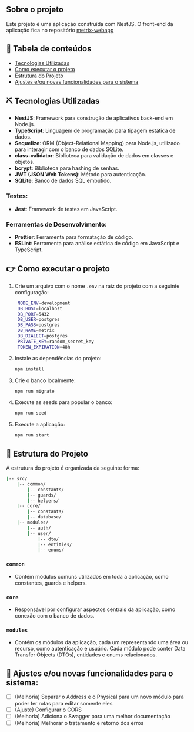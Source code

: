 ## Sobre o projeto

Este projeto é uma aplicação construída com NestJS.
O front-end da aplicação fica no repositório [metrix-webapp](https://github.com/Keemluvr/metrix-webapp)

## 📝 Tabela de conteúdos

- [Tecnologias Utilizadas](#%EF%B8%8F-tecnologias-utilizadas)
- [Como executar o projeto](#point_right-como-executar-o-projeto)
- [Estrutura do Projeto](#mag_right-estrutura-do-projeto)
- [Ajustes e/ou novas funcionalidades para o sistema](#-ajustes-eou-novas-funcionalidades-para-o-sistema)

## ⛏️ Tecnologias Utilizadas

- **NestJS**: Framework para construção de aplicativos back-end em Node.js.
- **TypeScript**: Linguagem de programação para tipagem estática de dados.
- **Sequelize**: ORM (Object-Relational Mapping) para Node.js, utilizado para interagir com o banco de dados SQLite.
- **class-validator**: Biblioteca para validação de dados em classes e objetos.
- **bcrypt**: Biblioteca para hashing de senhas.
- **JWT (JSON Web Tokens)**: Método para autenticação.
- **SQLite**: Banco de dados SQL embutido.

### Testes:

- **Jest**: Framework de testes em JavaScript.

### Ferramentas de Desenvolvimento:

- **Prettier**: Ferramenta para formatação de código.
- **ESLint**: Ferramenta para análise estática de código em JavaScript e TypeScript.

## :point_right: Como executar o projeto

1. Crie um arquivo com o nome `.env` na raiz do projeto com a seguinte configuração:

   ```sh
    NODE_ENV=development
    DB_HOST=localhost
    DB_PORT=5432
    DB_USER=postgres
    DB_PASS=postgres
    DB_NAME=metrix
    DB_DIALECT=postgres
    PRIVATE_KEY=random_secret_key
    TOKEN_EXPIRATION=48h
   ```
   
2. Instale as dependências do projeto:

   ```sh
   npm install
   ```

3. Crie o banco localmente:
   ```sh
   npm run migrate
   ```

4. Execute as seeds para popular o banco:
   ```sh
   npm run seed
   ```

5. Execute a aplicação:
   ```sh
   npm run start
   ```

## :mag_right: Estrutura do Projeto

A estrutura do projeto é organizada da seguinte forma:

```sh
|-- src/
    |-- common/
        |-- constants/
        |-- guards/
        |-- helpers/
    |-- core/
        |-- constants/
        |-- database/
    |-- modules/
        |-- auth/
        |-- user/
            |-- dto/
            |-- entities/
            |-- enums/
```

### `common`
- Contém módulos comuns utilizados em toda a aplicação, como constantes, guards e helpers.

### `core`
- Responsável por configurar aspectos centrais da aplicação, como conexão com o banco de dados.

### `modules`
- Contém os módulos da aplicação, cada um representando uma área ou recurso, como autenticação e usuário. Cada módulo pode conter Data Transfer Objects (DTOs), entidades e enums relacionados.

## 🔨 Ajustes e/ou novas funcionalidades para o sistema:

- [ ] (Melhoria) Separar o Address e o Physical para um novo módulo para poder ter rotas para editar somente eles
- [ ] (Ajuste) Configurar o CORS
- [ ] (Melhoria) Adiciona o Swagger para uma melhor documentação
- [ ] (Melhoria) Melhorar o tratamento e retorno dos erros
